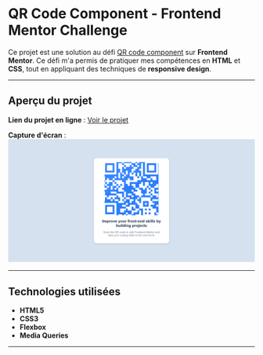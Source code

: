 #  QR Code Component - Frontend Mentor Challenge

Ce projet est une solution au défi [QR code component](https://www.frontendmentor.io/challenges/qr-code-component-iux_sIO_H) sur **Frontend Mentor**. Ce défi m'a permis de pratiquer mes compétences en **HTML** et **CSS**, tout en appliquant des techniques de **responsive design**.

---

##  **Aperçu du projet**

 **Lien du projet en ligne** : [Voir le projet](https://ton-lien.github.io/)

 **Capture d'écran** :  
![Aperçu du projet](sreenshot.png)

---

##  **Technologies utilisées**
- **HTML5**
- **CSS3** 
- **Flexbox** 
- **Media Queries** 
---



